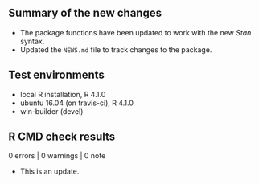 ## Summary of the new changes
* The package functions have been updated to work with the new *Stan* syntax.
* Updated the `NEWS.md` file to track changes to the package.

## Test environments
* local R installation, R 4.1.0
* ubuntu 16.04 (on travis-ci), R 4.1.0
* win-builder (devel)

## R CMD check results

0 errors | 0 warnings | 0 note

* This is an update.
